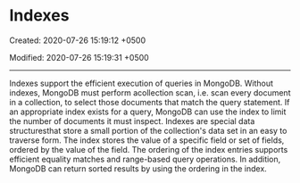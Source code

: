 # Indexes

Created: 2020-07-26 15:19:12 +0500

Modified: 2020-07-26 15:19:31 +0500

---

Indexes support the efficient execution of queries in MongoDB. Without indexes, MongoDB must perform acollection scan, i.e. scan every document in a collection, to select those documents that match the query statement. If an appropriate index exists for a query, MongoDB can use the index to limit the number of documents it must inspect.
Indexes are special data structuresthat store a small portion of the collection's data set in an easy to traverse form. The index stores the value of a specific field or set of fields, ordered by the value of the field. The ordering of the index entries supports efficient equality matches and range-based query operations. In addition, MongoDB can return sorted results by using the ordering in the index.
